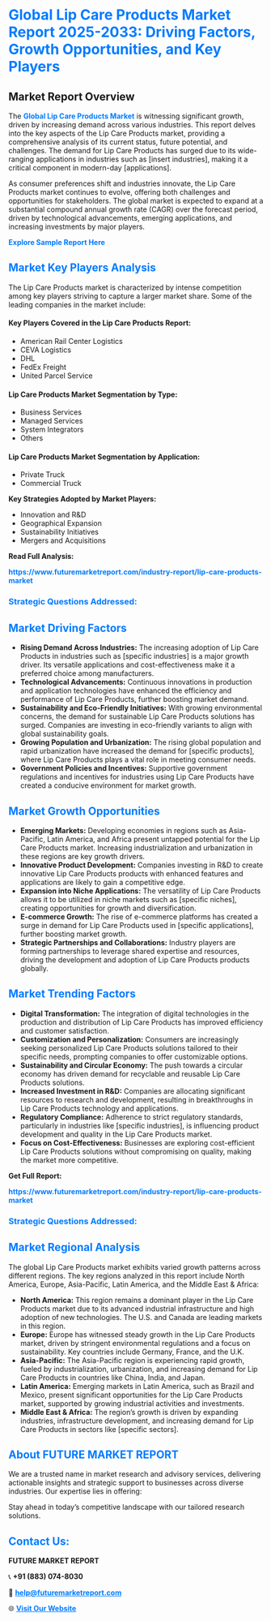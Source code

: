<h1 style="color: #007BFF;">Global Lip Care Products Market Report 2025-2033: Driving Factors, Growth Opportunities, and Key Players</h1>

<section id="overview">
<h2>Market Report Overview</h2>
<p>The <a href="https://www.futuremarketreport.com/industry-report/lip-care-products-market" style="color: #007BFF; text-decoration: none;"><strong>Global Lip Care Products Market</strong></a> is witnessing significant growth, driven by increasing demand across various industries. This report delves into the key aspects of the Lip Care Products market, providing a comprehensive analysis of its current status, future potential, and challenges. The demand for Lip Care Products has surged due to its wide-ranging applications in industries such as [insert industries], making it a critical component in modern-day [applications].</p>
<p>As consumer preferences shift and industries innovate, the Lip Care Products market continues to evolve, offering both challenges and opportunities for stakeholders. The global market is expected to expand at a substantial compound annual growth rate (CAGR) over the forecast period, driven by technological advancements, emerging applications, and increasing investments by major players.</p>
</section>

<section id="overview">
<p><a href="https://www.futuremarketreport.com/request-sample/reportId=34793" style="color: #007BFF; text-decoration: none;"><strong>Explore Sample Report Here</strong></a></p>
</section>

<section id="key-players">
<h2 style="color: #007BFF;">Market Key Players Analysis</h2>
<p>The Lip Care Products market is characterized by intense competition among key players striving to capture a larger market share. Some of the leading companies in the market include:</p>
<h4>Key Players Covered in the Lip Care Products Report:</h4>
<ul><li>American Rail Center Logistics</li><li>CEVA Logistics</li><li>DHL</li><li>FedEx Freight</li><li>United Parcel Service</li></ul>
<h4>Lip Care Products Market Segmentation by Type:</h4>
<ul><li>Business Services</li><li>Managed Services</li><li>System Integrators</li><li>Others</li></ul>

<h4>Lip Care Products Market Segmentation by Application:</h4>
<ul><li>Private Truck</li><li>Commercial Truck</li></ul>
<p><strong>Key Strategies Adopted by Market Players:</strong></p>
<ul>
<li>Innovation and R&D</li>
<li>Geographical Expansion</li>
<li>Sustainability Initiatives</li>
<li>Mergers and Acquisitions</li>
</ul>
</section>

<section>
<p><strong>Read Full Analysis: </strong></p><a href="https://www.futuremarketreport.com/industry-report/lip-care-products-market" style="color: #007BFF; text-decoration: none;"><strong>https://www.futuremarketreport.com/industry-report/lip-care-products-market</strong></a>
<h3 style="color: #007BFF;">Strategic Questions Addressed:</h3>
</section>

<section id="driving-factors">
<h2 style="color: #007BFF;">Market Driving Factors</h2>
<ul>
<li><strong>Rising Demand Across Industries:</strong> The increasing adoption of Lip Care Products in industries such as [specific industries] is a major growth driver. Its versatile applications and cost-effectiveness make it a preferred choice among manufacturers.</li>
<li><strong>Technological Advancements:</strong> Continuous innovations in production and application technologies have enhanced the efficiency and performance of Lip Care Products, further boosting market demand.</li>
<li><strong>Sustainability and Eco-Friendly Initiatives:</strong> With growing environmental concerns, the demand for sustainable Lip Care Products solutions has surged. Companies are investing in eco-friendly variants to align with global sustainability goals.</li>
<li><strong>Growing Population and Urbanization:</strong> The rising global population and rapid urbanization have increased the demand for [specific products], where Lip Care Products plays a vital role in meeting consumer needs.</li>
<li><strong>Government Policies and Incentives:</strong> Supportive government regulations and incentives for industries using Lip Care Products have created a conducive environment for market growth.</li>
</ul>
</section>

<section id="growth-opportunities">
<h2 style="color: #007BFF;">Market Growth Opportunities</h2>
<ul>
<li><strong>Emerging Markets:</strong> Developing economies in regions such as Asia-Pacific, Latin America, and Africa present untapped potential for the Lip Care Products market. Increasing industrialization and urbanization in these regions are key growth drivers.</li>
<li><strong>Innovative Product Development:</strong> Companies investing in R&D to create innovative Lip Care Products products with enhanced features and applications are likely to gain a competitive edge.</li>
<li><strong>Expansion into Niche Applications:</strong> The versatility of Lip Care Products allows it to be utilized in niche markets such as [specific niches], creating opportunities for growth and diversification.</li>
<li><strong>E-commerce Growth:</strong> The rise of e-commerce platforms has created a surge in demand for Lip Care Products used in [specific applications], further boosting market growth.</li>
<li><strong>Strategic Partnerships and Collaborations:</strong> Industry players are forming partnerships to leverage shared expertise and resources, driving the development and adoption of Lip Care Products products globally.</li>
</ul>
</section>

<section id="trending-factors">
<h2 style="color: #007BFF;">Market Trending Factors</h2>
<ul>
<li><strong>Digital Transformation:</strong> The integration of digital technologies in the production and distribution of Lip Care Products has improved efficiency and customer satisfaction.</li>
<li><strong>Customization and Personalization:</strong> Consumers are increasingly seeking personalized Lip Care Products solutions tailored to their specific needs, prompting companies to offer customizable options.</li>
<li><strong>Sustainability and Circular Economy:</strong> The push towards a circular economy has driven demand for recyclable and reusable Lip Care Products solutions.</li>
<li><strong>Increased Investment in R&D:</strong> Companies are allocating significant resources to research and development, resulting in breakthroughs in Lip Care Products technology and applications.</li>
<li><strong>Regulatory Compliance:</strong> Adherence to strict regulatory standards, particularly in industries like [specific industries], is influencing product development and quality in the Lip Care Products market.</li>
<li><strong>Focus on Cost-Effectiveness:</strong> Businesses are exploring cost-efficient Lip Care Products solutions without compromising on quality, making the market more competitive.</li>
</ul>
</section>

<section>
<p><strong>Get Full Report: </strong></p><a href="https://www.futuremarketreport.com/industry-report/lip-care-products-market" style="color: #007BFF; text-decoration: none;"><strong>https://www.futuremarketreport.com/industry-report/lip-care-products-market</strong></a>
<h3 style="color: #007BFF;">Strategic Questions Addressed:</h3>
</section>


<section id="regional-analysis">
<h2 style="color: #007BFF;">Market Regional Analysis</h2>
<p>The global Lip Care Products market exhibits varied growth patterns across different regions. The key regions analyzed in this report include North America, Europe, Asia-Pacific, Latin America, and the Middle East & Africa:</p>
<ul>
<li><strong>North America:</strong> This region remains a dominant player in the Lip Care Products market due to its advanced industrial infrastructure and high adoption of new technologies. The U.S. and Canada are leading markets in this region.</li>
<li><strong>Europe:</strong> Europe has witnessed steady growth in the Lip Care Products market, driven by stringent environmental regulations and a focus on sustainability. Key countries include Germany, France, and the U.K.</li>
<li><strong>Asia-Pacific:</strong> The Asia-Pacific region is experiencing rapid growth, fueled by industrialization, urbanization, and increasing demand for Lip Care Products in countries like China, India, and Japan.</li>
<li><strong>Latin America:</strong> Emerging markets in Latin America, such as Brazil and Mexico, present significant opportunities for the Lip Care Products market, supported by growing industrial activities and investments.</li>
<li><strong>Middle East & Africa:</strong> The region’s growth is driven by expanding industries, infrastructure development, and increasing demand for Lip Care Products in sectors like [specific sectors].</li>
</ul>
</section>

<footer>
<h2 style="color: #007BFF;">About FUTURE MARKET REPORT</h2>
<p>We are a trusted name in market research and advisory services, delivering actionable insights and strategic support to businesses across diverse industries. Our expertise lies in offering:</p>

<p>Stay ahead in today’s competitive landscape with our tailored research solutions.</p>

<h2 style="color: #007BFF;">Contact Us:</h2>
<p><strong>FUTURE MARKET REPORT</strong></p>
<p>📞 <strong>+91 (883) 074-8030</strong></p>
<p>📧 <strong><a href="mailto:help@futuremarketreport.com" style="color: #007BFF;">help@futuremarketreport.com</a></strong></p>
<p>🌐 <strong><a href="https://www.futuremarketreport.com/" style="color: #007BFF;">Visit Our Website</a></strong></p>
</footer>